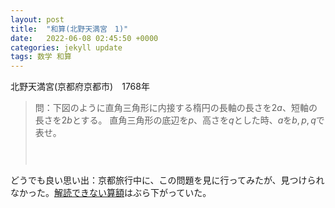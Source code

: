 ```yaml
---
layout: post
title:  "和算(北野天満宮　1)"
date:   2022-06-08 02:45:50 +0000
categories: jekyll update
tags: 数学 和算
---
```


北野天満宮(京都府京都市)　1768年

> 問：下図のように直角三角形に内接する楕円の長軸の長さを$2a$、短軸の長さを$2b$とする。
> 直角三角形の底辺を$p$、高さを$q$とした時、$a$を$b,p,q$で表せ。
>
><div style="display: flex; justify-content: center;">
><p></p>
><script type="text/tikz">
\begin{tikzpicture}
  \draw (-1, 0) -> (2, 0);
  \draw (2, 0) -> (2, 2);
  \draw (2, 2) -> (-1, 0);
  \draw (1, 0.5) circle[x radius=1, y radius=0.5];
\end{tikzpicture}
></script>
></div>
<p></p>

どうでも良い思い出：京都旅行中に、この問題を見に行ってみたが、見つけられなかった。[解読できない算額](http://www.wasan.jp/kyoto/kitano2.html)はぶら下がっていた。